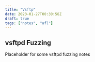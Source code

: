 ```yaml
---
title: "Vsftp"
date: 2023-01-27T00:30:58Z
draft: true
tags: ["notes", "afl"]
---
```


## vsftpd Fuzzing

Placeholder for some vsftpd fuzzing notes
